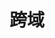 


# 跨域
<!-- 
https://blog.csdn.net/qq_31617637/article/details/72955239
https://blog.csdn.net/weixin_38230631/article/details/106382444

-->
